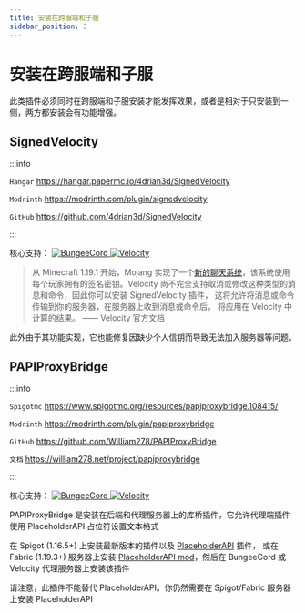```yaml
---
title: 安装在跨服端和子服
sidebar_position: 3
---
```


# 安装在跨服端和子服

此类插件必须同时在跨服端和子服安装才能发挥效果，或者是相对于只安装到一侧，两方都安装会有功能增强。

## SignedVelocity

:::info

`Hangar` https://hangar.papermc.io/4drian3d/SignedVelocity

`Modrinth` https://modrinth.com/plugin/signedvelocity

`GitHub` https://github.com/4drian3d/SignedVelocity

:::

<!--markdownlint-disable line-length-->

核心支持：
<a href="">
  <img src="https://img.shields.io/badge/BungeeCord-orange?&style=flat-square" class="stylish-image" alt="BungeeCord" />
</a>
<a href="">
  <img src="https://img.shields.io/badge/Velocity-blue?&style=flat-square" class="stylish-image" alt="Velocity" />
</a>

> 从 Minecraft 1.19.1 开始，Mojang 实现了一个[新的聊天系统](https://zh.minecraft.wiki/w/Java%E7%89%881.19.1#%E5%B8%B8%E8%A7%84)，该系统使用每个玩家拥有的签名密钥。Velocity 尚不完全支持取消或修改这种类型的消息和命令，因此你可以安装 SignedVelocity 插件， 这将允许将消息或命令传输到你的服务器，在服务器上收到消息或命令后， 将应用在 Velocity 中计算的结果。 —— Velocity 官方文档

此外由于其功能实现，它也能修复因缺少个人信钥而导致无法加入服务器等问题。

## PAPIProxyBridge

:::info

`Spigotmc` https://www.spigotmc.org/resources/papiproxybridge.108415/

`Modrinth` https://modrinth.com/plugin/papiproxybridge

`GitHub` https://github.com/WiIIiam278/PAPIProxyBridge

`文档` https://william278.net/project/papiproxybridge

:::

核心支持：
<a href="">
  <img src="https://img.shields.io/badge/BungeeCord-orange?&style=flat-square" class="stylish-image" alt="BungeeCord" />
</a>
<a href="">
  <img src="https://img.shields.io/badge/Velocity-blue?&style=flat-square" class="stylish-image" alt="Velocity" />
</a>

PAPIProxyBridge 是安装在后端和代理服务器上的库桥插件，它允许代理端插件使用 PlaceholderAPI 占位符设置文本格式

在 Spigot (1.16.5+) 上安装最新版本的插件以及 [PlaceholderAPI](https://www.spigotmc.org/resources/placeholderapi.6245/) 插件，
或在 Fabric (1.19.3+) 服务器上安装 [PlaceholderAPI mod](https://placeholders.pb4.eu/)，然后在 BungeeCord 或 Velocity 代理服务器上安装该插件

请注意，此插件不能替代 PlaceholderAPI。你仍然需要在 Spigot/Fabric 服务器上安装 PlaceholderAPI
